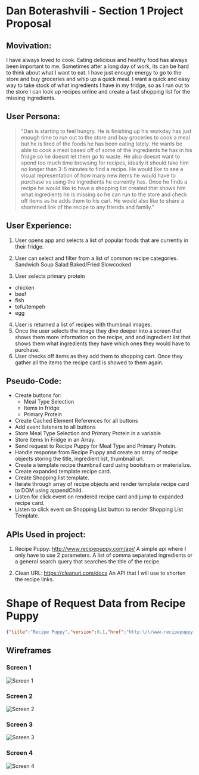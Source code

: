 # Dan Boterashvili - Section 1 Project Proposal

## Movivation:
I have always loved to cook. Eating delicious and healthy food has always been important to me. Sometimes after a long day of work, its can be hard to think about what I want to eat. I have just enough energy to go to the store and buy groceries and whip up a quick meal. I want a quick and easy way to take stock of what ingredients I have in my fridge, so as I run out to the store I can look up recipes online and create a fast shopping list for the missing ingredients.

## User Persona:
>"Dan is starting to feel hungry. He is finishing up his workday has just enough time to run out to the store and buy groceries to cook a meal but he is tired of the foods he has been eating lately. He wants be able to cook a meal based off of some of the ingredients he has in his fridge so he doesnt let them go to waste. He also doesnt want to spend too much time browsing for recipes, ideally it should take him no longer than 3-5 minutes to find a recipe. He would like to see a visual representation of how many new items he would have to purchase vs using the ingredients he currently has. Once he finds a recipe he would like to have a shopping list created that shows him what ingredients he is missing so he can run to the store and check off items as he adds them to his cart. He would also like to share a shortened link of the recipe to any friends and family."

## User Experience:
1. User opens app and selects a list of popular foods that are currently in their fridge.
2. User can select and filter from a list of common recipe categories.
    Sandwich
    Soup
    Salad
    Baked/Fried
    Slowcooked
    
3. User selects primary protein
  * chicken
  * beef
  * fish
  * tofu/tempeh
  * egg
4. User is returned a list of recipes with thumbnail images.
5. Once the user selects the image they dive deeper into a screen that shows them more information on the recipe, and and ingredient list that shows them what ingredients they have which ones they would have to purchase.
6. User checks off items as they add them to shopping cart. Once they gather all the items the recipe card is showed to them again.

## Pseudo-Code:
* Create buttons for:
    * Meal Type Selection
    * Items in fridge
    * Primary Protein
* Create Cached Element References for all buttons
* Add event listeners to all buttons
* Store Meal Type Selection and Primary Protein in a variable
* Store Items In Fridge in an Array.
* Send request to Recipe Puppy for Meal Type and Primary Protein.
* Handle response from Recipe Puppy and create an array of recipe objects storing the title, ingredient list, thumbnail url.
* Create a template recipe thumbnail card using bootstram or materialize.
* Create expanded template recipe card.
* Create Shopping list template.
* Iterate through array of recipe objects and render template recipe card to DOM using appendChild.
* Listen for click event on rendered recipe card and jump to expanded recipe card.
* Listen to click event on Shopping List button to render Shopping List Template.
    






## APIs Used in project:
1. Recipe Puppy: http://www.recipepuppy.com/api/
A simple api where I only have to use 2 parameters. A list of comma separated ingredients or a general search query that searches the title of the recipe.

2. Clean URL: 
https://cleanuri.com/docs
An API that I will use to shorten the recipe links.



# Shape of Request Data from Recipe Puppy
```json
{"title":"Recipe Puppy","version":0.1,"href":"http:\/\/www.recipepuppy.com\/","results":[{"title":"Buffalo Chicken Sandwich Recipe","href":"http:\/\/www.grouprecipes.com\/12566\/buffalo-chicken-sandwich.html","ingredients":"chicken, flour, milk, vegetable oil, hot sauce, salt","thumbnail":""},{"title":"Egg &amp; Chicken Club Sandwich","href":"http:\/\/www.recipezaar.com\/Egg-Chicken-Club-Sandwich-119516","ingredients":"black pepper, bread, chicken, eggs, mayonnaise, salt","thumbnail":""}
```

## Wireframes

### Screen 1
![Screen 1](https://i.imgur.com/zlevJ5Q.png)
### Screen 2
![Screen 2](https://i.imgur.com/WMobQAU.png)
### Screen 3
![Screen 3](https://i.imgur.com/FFqHg64.png)
### Screen 4
![Screen 4](https://i.imgur.com/cThToo6.png)